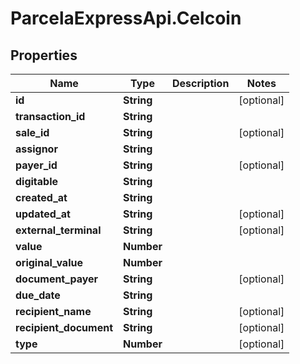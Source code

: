 # ParcelaExpressApi.Celcoin

## Properties

Name | Type | Description | Notes
------------ | ------------- | ------------- | -------------
**id** | **String** |  | [optional] 
**transaction_id** | **String** |  | 
**sale_id** | **String** |  | [optional] 
**assignor** | **String** |  | 
**payer_id** | **String** |  | [optional] 
**digitable** | **String** |  | 
**created_at** | **String** |  | 
**updated_at** | **String** |  | [optional] 
**external_terminal** | **String** |  | [optional] 
**value** | **Number** |  | 
**original_value** | **Number** |  | 
**document_payer** | **String** |  | [optional] 
**due_date** | **String** |  | 
**recipient_name** | **String** |  | [optional] 
**recipient_document** | **String** |  | [optional] 
**type** | **Number** |  | [optional] 


